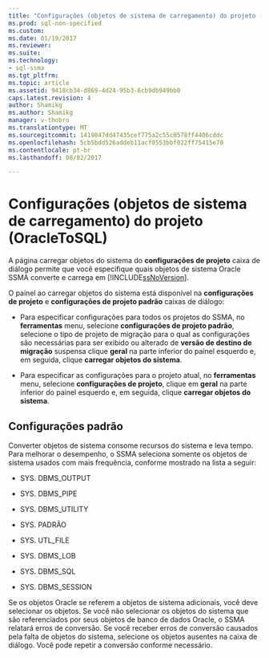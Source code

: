 ```yaml
---
title: "Configurações (objetos de sistema de carregamento) do projeto (OracleToSQL) | Microsoft Docs"
ms.prod: sql-non-specified
ms.custom: 
ms.date: 01/19/2017
ms.reviewer: 
ms.suite: 
ms.technology:
- sql-ssma
ms.tgt_pltfrm: 
ms.topic: article
ms.assetid: 9418cb34-d869-4d24-95b3-6cb9db949bb0
caps.latest.revision: 4
author: Shamikg
ms.author: Shamikg
manager: v-thobro
ms.translationtype: MT
ms.sourcegitcommit: 1419847dd47435cef775a2c55c0578ff4406cddc
ms.openlocfilehash: 5cb5bdd526addeb11acf0553bbf022ff75415e70
ms.contentlocale: pt-br
ms.lasthandoff: 08/02/2017

---
```

# <a name="project-settingsloading-system-objects-oracletosql"></a>Configurações (objetos de sistema de carregamento) do projeto (OracleToSQL)
A página carregar objetos do sistema do **configurações de projeto** caixa de diálogo permite que você especifique quais objetos de sistema Oracle SSMA converte e carrega em [!INCLUDE[ssNoVersion](../../includes/ssnoversion_md.md)].  
  
O painel ao carregar objetos do sistema está disponível na **configurações de projeto** e **configurações de projeto padrão** caixas de diálogo:  
  
-   Para especificar configurações para todos os projetos do SSMA, no **ferramentas** menu, selecione **configurações de projeto padrão**, selecione o tipo de projeto de migração para o qual as configurações são necessárias para ser exibido ou alterado de **versão de destino de migração** suspensa clique **geral** na parte inferior do painel esquerdo e, em seguida, clique **carregar objetos do sistema**.  
  
-   Para especificar as configurações para o projeto atual, no **ferramentas** menu, selecione **configurações de projeto**, clique em **geral** na parte inferior do painel esquerdo e, em seguida, clique **carregar objetos do sistema**.  
  
## <a name="default-settings"></a>Configurações padrão  
Converter objetos de sistema consome recursos do sistema e leva tempo. Para melhorar o desempenho, o SSMA seleciona somente os objetos de sistema usados com mais frequência, conforme mostrado na lista a seguir:  
  
-   SYS. DBMS_OUTPUT  
  
-   SYS. DBMS_PIPE  
  
-   SYS. DBMS_UTILITY  
  
-   SYS. PADRÃO  
  
-   SYS. UTL_FILE  
  
-   SYS. DBMS_LOB  
  
-   SYS. DBMS_SQL  
  
-   SYS. DBMS_SESSION  
  
Se os objetos Oracle se referem a objetos de sistema adicionais, você deve selecionar os objetos. Se você não selecionar os objetos do sistema que são referenciados por seus objetos de banco de dados Oracle, o SSMA relatará erros de conversão. Se você receber erros de conversão causados pela falta de objetos do sistema, selecione os objetos ausentes na caixa de diálogo. Você pode repetir a conversão conforme necessário.  
  

